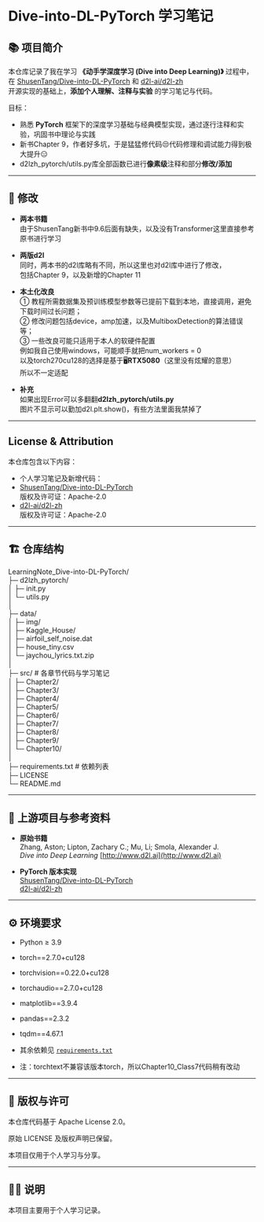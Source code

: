 # Dive-into-DL-PyTorch 学习笔记

## 📚 项目简介
本仓库记录了我在学习 **《动手学深度学习 (Dive into Deep Learning)》** 过程中，  
在 [ShusenTang/Dive-into-DL-PyTorch](https://github.com/ShusenTang/Dive-into-DL-PyTorch) 和 [d2l-ai/d2l-zh](https://github.com/d2l-ai/d2l-zh)   
开源实现的基础上，**添加个人理解、注释与实验** 的学习笔记与代码。

目标：
- 熟悉 **PyTorch** 框架下的深度学习基础与经典模型实现，通过逐行注释和实验，巩固书中理论与实践
- 新书Chapter 9，作者好多坑，于是猛猛修代码😒代码修理和调试能力得到极大提升😑
- d2lzh_pytorch/utils.py库全部函数已进行**像素级**注释和部分**修改/添加**

---

## 🔧 修改
- **两本书籍**  
由于ShusenTang新书中9.6后面有缺失，以及没有Transformer这里直接参考原书进行学习  


- **两版d2l**   
同时，两本书的d2l库略有不同，所以这里也对d2l库中进行了修改，  
包括Chapter 9，以及新增的Chapter 11  
  

- **本土化改良**  
① 教程所需数据集及预训练模型参数等已提前下载到本地，直接调用，避免下载时间过长问题；  
② 修改问题包括device，amp加速，以及MultiboxDetection的算法错误等；   
③ 一些改良可能只适用于本人的软硬件配置  
例如我自己使用windows，可能顺手就把num_workers = 0  
以及torch270cu128的选择是基于🖥️**RTX5080**（这里没有炫耀的意思）  
所以不一定适配

  
- **补充**   
如果出现Error可以多翻翻**d2lzh_pytorch/utils.py**  
图片不显示可以勤加d2l.plt.show()，有些方法里面我禁掉了
---

## License & Attribution
本仓库包含以下内容：
- 个人学习笔记及新增代码：
- [ShusenTang/Dive-into-DL-PyTorch](https://github.com/ShusenTang/Dive-into-DL-PyTorch)  
  版权及许可证：Apache-2.0
- [d2l-ai/d2l-zh](https://github.com/d2l-ai/d2l-zh)  
  版权及许可证：Apache-2.0

---

## 🏗 仓库结构

LearningNote_Dive-into-DL-PyTorch/  
├─ d2lzh_pytorch/  
│ ├─ init.py  
│ └─ utils.py  
│  
├─ data/  
│ ├─ img/  
│ ├─ Kaggle_House/  
│ ├─ airfoil_self_noise.dat  
│ ├─ house_tiny.csv  
│ └─ jaychou_lyrics.txt.zip  
│  
├─ src/ # 各章节代码与学习笔记  
│ ├─ Chapter2/  
│ ├─ Chapter3/  
│ ├─ Chapter4/  
│ ├─ Chapter5/  
│ ├─ Chapter6/  
│ ├─ Chapter7/  
│ ├─ Chapter8/  
│ ├─ Chapter9/  
│ └─ Chapter10/  
│  
├─ requirements.txt # 依赖列表  
├─ LICENSE  
└─ README.md  


---

## 🔗 上游项目与参考资料
- **原始书籍**  
  Zhang, Aston; Lipton, Zachary C.; Mu, Li; Smola, Alexander J.  
  *Dive into Deep Learning*  [http://www.d2l.ai](http://www.d2l.ai)

- **PyTorch 版本实现**  
  [ShusenTang/Dive-into-DL-PyTorch](https://github.com/ShusenTang/Dive-into-DL-PyTorch)  
  [d2l-ai/d2l-zh](https://github.com/d2l-ai/d2l-zh)  

---

## ⚙️ 环境要求
- Python ≥ 3.9  
- torch==2.7.0+cu128
- torchvision==0.22.0+cu128
- torchaudio==2.7.0+cu128
- matplotlib==3.9.4
- pandas==2.3.2
- tqdm==4.67.1
- 其余依赖见 [`requirements.txt`](./requirements.txt)


- 注：torchtext不兼容该版本torch，所以Chapter10_Class7代码稍有改动

---

## 📝 版权与许可

本仓库代码基于 Apache License 2.0。

原始 LICENSE 及版权声明已保留。

本项目仅用于个人学习与分享。

---

## 🙋‍♂️ 说明

本项目主要用于个人学习记录。
